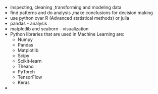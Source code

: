 - Inspecting, cleaning ,transforming and modeling data
- find patterns and do analysis ,make conclusions for decision making
- use python over R (Advanced statistical methods) or julia
- pandas - analysis
- matplotlib and seaborn - visualization
- Python libraries that are used in Machine Learning are:   
	- Numpy
	- Pandas
	- Matplotlib
	- Scipy
	- Scikit-learn
	- Theano
	- PyTorch
	- TensorFlow
	- Keras
- 